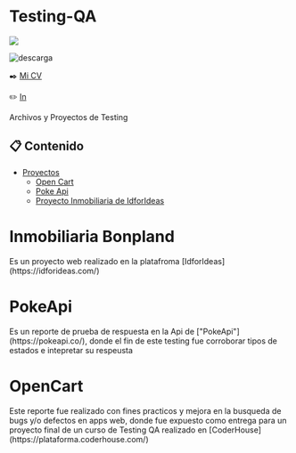 # Testing-QA

<p align="left">
  <a href="https://skillicons.dev">
    <img src="https://skillicons.dev/icons?i=html,js,css,mysql,react,vscode" />
  </a>
</p>


![descarga](https://user-images.githubusercontent.com/86979361/187540414-5f58deaa-2201-456a-b358-d3d37be24dfb.jpg)

✒️ [Mi CV](./Docs/CV%20-%20Maxi%20Barbosa.pdf)

✏️ [In](https://www.linkedin.com/in/maxi-barbosa/)

Archivos y Proyectos de Testing

## 📋 Contenido

- [Proyectos](#Proyectos)
  - [Open Cart](./Docs/TestingOpenCart.pdf) 
  - [Poke Api](./Docs/Apimon_MaximilianoBarbosa.pdf)
  - [Proyecto Inmobiliaria de IdforIdeas](https://github.com/MaxiBarbo/Testing_Bonpland/blob/main/README.md)


<h1 align="left"> Inmobiliaria Bonpland</h1>
Es un proyecto web realizado en la platafroma [IdforIdeas](https://idforideas.com/)

<h1 align="left"> PokeApi</h1>
Es un reporte de prueba de respuesta en la Api de ["PokeApi"](https://pokeapi.co/), donde el fin de este testing fue corroborar tipos de estados e intepretar su respeusta

<h1 align="left"> OpenCart</h1>
Este reporte fue realizado con fines practicos y mejora en la busqueda de bugs y/o defectos en apps web, donde fue expuesto como entrega para un proyecto final de un curso de Testing QA realizado en [CoderHouse](https://plataforma.coderhouse.com/)
    
